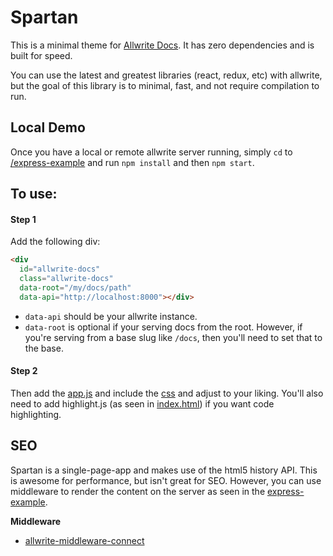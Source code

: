 # Spartan

This is a minimal theme for [Allwrite Docs](https://github.com/LevInteractive/allwrite-docs/). It
has zero dependencies and is built for speed.

You can use the latest and greatest libraries (react, redux, etc) with allwrite, but the goal
of this library is to minimal, fast, and not require compilation to run.

## Local Demo

Once you have a local or remote allwrite server running, simply `cd` to
[/express-example](/express-example) and run `npm install` and then `npm start`.

## To use:

#### Step 1

Add the following div:

```html
<div
  id="allwrite-docs"
  class="allwrite-docs"
  data-root="/my/docs/path"
  data-api="http://localhost:8000"></div>
```

* `data-api` should be your allwrite instance.
* `data-root` is optional if your serving docs from the root. However, if you're serving from a base slug like `/docs`, then you'll need to set that to the base.

#### Step 2

Then add the [app.js](app.js) and include the [css](style.css) and adjust to
your liking. You'll also need to add highlight.js (as seen in
[index.html](index.html)) if you want code highlighting.

## SEO

Spartan is a single-page-app and makes use of the html5 history API. This is
awesome for performance, but isn't great for SEO. However, you can use
middleware to render the content on the server as seen in the [express-example](/express-example).

**Middleware**

* [allwrite-middleware-connect](https://github.com/LevInteractive/allwrite-middleware-connect)
